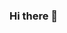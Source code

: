 ### Hi there 👋

<!--
**supersanta183/supersanta183** is a ✨ _special_ ✨ repository because its `README.md` (this file) appears on your GitHub profile.

Here are some ideas to get you started:

- 🔭 I’m currently working on a 2048 game in Rust
- 🌱 I’m currently learning Rust
-->

